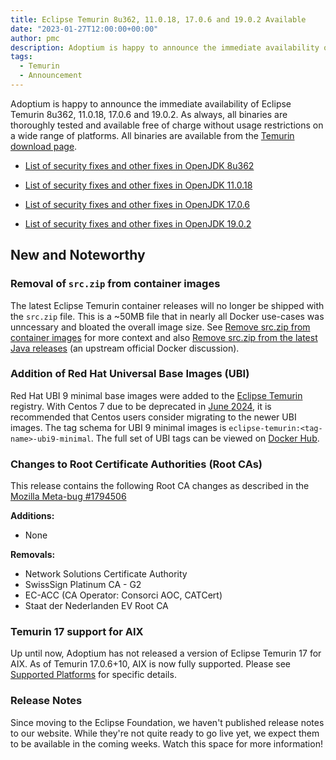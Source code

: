 ```yaml
---
title: Eclipse Temurin 8u362, 11.0.18, 17.0.6 and 19.0.2 Available
date: "2023-01-27T12:00:00+00:00"
author: pmc
description: Adoptium is happy to announce the immediate availability of Eclipse Temurin 8u362, 11.0.18, 17.0.6 and 19.0.2. As always, all binaries are thoroughly tested and available free of charge without usage restrictions on a wide range of platforms.
tags:
  - Temurin
  - Announcement
---
```


Adoptium is happy to announce the immediate availability of Eclipse Temurin 8u362, 11.0.18, 17.0.6 and 19.0.2. As always, all binaries are thoroughly tested and available free of charge without usage restrictions on a wide range of platforms. All binaries are available from the [Temurin download page](https://adoptium.net/temurin/releases).

* [List of security fixes and other fixes in OpenJDK 8u362](https://bugs.openjdk.org/browse/JDK-8300354?jql=project%20%3D%20JDK%20AND%20fixVersion%20%3D%20openjdk8u362)

* [List of security fixes and other fixes in OpenJDK 11.0.18](https://bugs.openjdk.org/browse/JDK-8300484?jql=project%20%3D%20JDK%20AND%20fixVersion%20%3D%2011.0.18)

* [List of security fixes and other fixes in OpenJDK 17.0.6](https://bugs.openjdk.org/browse/JDK-8300467?jql=project%20%3D%20JDK%20AND%20fixVersion%20%3D%2017.0.6)

* [List of security fixes and other fixes in OpenJDK 19.0.2](https://bugs.openjdk.org/browse/JDK-8300251?jql=project%20%3D%20JDK%20AND%20fixVersion%20%3D%2019.0.2)

## New and Noteworthy

### Removal of `src.zip` from container images

The latest Eclipse Temurin container releases will no longer be shipped with the `src.zip` file. This is a ~50MB file that in nearly all Docker use-cases was unncessary and bloated the overall image size. See [Remove src.zip from container images](https://github.com/adoptium/containers/issues/268) for more context and also [Remove src.zip from the latest Java releases](https://github.com/docker-library/openjdk/issues/282) (an upstream official Docker discussion).

### Addition of Red Hat Universal Base Images (UBI)

Red Hat UBI 9 minimal base images were added to the [Eclipse Temurin](https://hub.docker.com/_/eclipse-temurin/) registry. With Centos 7 due to be deprecated in [June 2024](https://wiki.centos.org/About/Product), it is recommended that Centos users consider migrating to the newer UBI images. The tag schema for UBI 9 minimal images is `eclipse-temurin:<tag-name>-ubi9-minimal`. The full set of UBI tags can be viewed on [Docker Hub](https://hub.docker.com/_/eclipse-temurin/tags?name=ubi).

### Changes to Root Certificate Authorities (Root CAs)

This release contains the following Root CA changes as described in the [Mozilla Meta-bug #1794506](https://bugzilla.mozilla.org/show_bug.cgi?id=1794506)

**Additions:**

* None

**Removals:**

* Network Solutions Certificate Authority
* SwissSign Platinum CA - G2
* EC-ACC (CA Operator: Consorci AOC, CATCert)
* Staat der Nederlanden EV Root CA

### Temurin 17 support for AIX

Up until now, Adoptium has not released a version of Eclipse Temurin 17 for AIX. As of Temurin 17.0.6+10, AIX is now fully supported. Please see [Supported Platforms](https://adoptium.net/supported-platforms/) for specific details.

### Release Notes

Since moving to the Eclipse Foundation, we haven't published release notes to our website. While they're not quite ready to go live yet, we expect them to be available in the coming weeks. Watch this space for more information!

